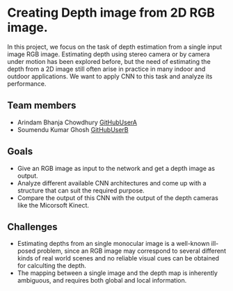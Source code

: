 # Creating Depth image from 2D RGB image.
In this project, we focus on the task of depth estimation from a single input image RGB image. Estimating depth using stereo camera or by camera under motion has been explored before, but the need of estimating the depth from a 2D image still often arise in practice in many indoor and outdoor applications. We want to apply CNN to this task and analyze its performance.
## Team members
- Arindam Bhanja Chowdhury [GitHubUserA](https://github.com/abhanjac)
- Soumendu Kumar Ghosh [GitHubUserB](https://github.com/soumendukrg)
## Goals
* Give an RGB image as input to the network and get a depth image as output.
* Analyze different available CNN architectures and come up with a structure that can suit the required purpose.
* Compare the output of this CNN with the output of the depth cameras like the Micorsoft Kinect.
## Challenges
* Estimating depths from an single monocular image is a well-known ill-posed problem, since an RGB image may correspond to several different kinds of real world scenes and no reliable visual cues can be obtained for calculting the depth.
* The mapping between a single image and the depth map is inherently ambiguous, and requires both global and local information.
